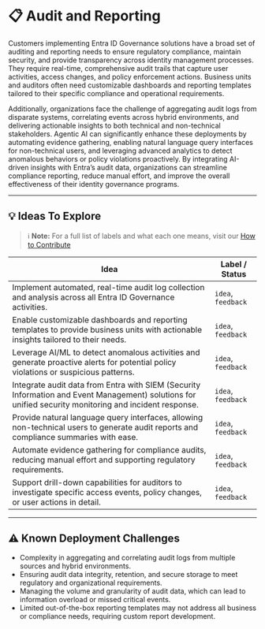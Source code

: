 # 📋 Audit and Reporting

Customers implementing Entra ID Governance solutions have a broad set of auditing and reporting needs to ensure regulatory compliance, maintain security, and provide transparency across identity management processes. They require real-time, comprehensive audit trails that capture user activities, access changes, and policy enforcement actions. Business units and auditors often need customizable dashboards and reporting templates tailored to their specific compliance and operational requirements.

Additionally, organizations face the challenge of aggregating audit logs from disparate systems, correlating events across hybrid environments, and delivering actionable insights to both technical and non-technical stakeholders. Agentic AI can significantly enhance these deployments by automating evidence gathering, enabling natural language query interfaces for non-technical users, and leveraging advanced analytics to detect anomalous behaviors or policy violations proactively. By integrating AI-driven insights with Entra’s audit data, organizations can streamline compliance reporting, reduce manual effort, and improve the overall effectiveness of their identity governance programs.

---

## 💡 Ideas To Explore

 > ℹ️ **Note:** For a full list of labels and what each one means, visit our [How to Contribute](https://github.com/microsoft/EntraSuite-Training/blob/main/Agentic/Readme.md#-how-to-contribute)

| Idea | Label / Status |
|------|----------------|
| Implement automated, real-time audit log collection and analysis across all Entra ID Governance activities. | `idea`, `feedback` |
| Enable customizable dashboards and reporting templates to provide business units with actionable insights tailored to their needs. | `idea`, `feedback` |
| Leverage AI/ML to detect anomalous activities and generate proactive alerts for potential policy violations or suspicious patterns. | `idea`, `feedback` |
| Integrate audit data from Entra with SIEM (Security Information and Event Management) solutions for unified security monitoring and incident response. | `idea`, `feedback` |
| Provide natural language query interfaces, allowing non-technical users to generate audit reports and compliance summaries with ease. | `idea`, `feedback` |
| Automate evidence gathering for compliance audits, reducing manual effort and supporting regulatory requirements. | `idea`, `feedback` |
| Support drill-down capabilities for auditors to investigate specific access events, policy changes, or user actions in detail. | `idea`, `feedback` |

---

## ⚠️ Known Deployment Challenges

- Complexity in aggregating and correlating audit logs from multiple sources and hybrid environments.
- Ensuring audit data integrity, retention, and secure storage to meet regulatory and organizational requirements.
- Managing the volume and granularity of audit data, which can lead to information overload or missed critical events.
- Limited out-of-the-box reporting templates may not address all business or compliance needs, requiring custom report development.
